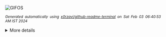<div align="justify">
<picture>
    <source media="(prefers-color-scheme: dark)" srcset="https://i.ibb.co/6w5NnL0/output-gif.gif">
    <source media="(prefers-color-scheme: light)" srcset="https://i.ibb.co/6w5NnL0/output-gif.gif">
    <img alt="GIFOS" src="https://i.ibb.co/6w5NnL0/output-gif.gif">
</picture>

<sub><i>Generated automatically using [x0rzavi/github-readme-terminal](https://github.com/x0rzavi/github-readme-terminal) on Sat Feb 03 06:40:53 AM IST 2024</i></sub>

<details>
<summary>More details</summary>

</details>
</div>

<!-- Image deletion URL: https://ibb.co/pwpn05j/ddca3fab996c30dccd1a72ab083f4d29 -->